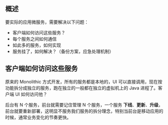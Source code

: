 ## 概述

要实际的应用微服务，需要解决以下问题：

* 客户端如何访问这些服务？
* 每个服务之间如何通信
* 如此多的服务，如何实现
* 服务挂了，如何解决？（备份方案，应急处理机制）

## 客户端如何访问这些服务

原来的 Monolithic 方式开发，所有的服务都是本地的，UI 可以直接调用，现在按功能拆分成独立的服务，跑在独立的一般都在独立的虚拟机上的 Java 进程了。客户端 UI 如何访问他？

后台有 N 个服务，前台就需要记住管理 N 个服务，一个服务 **下线**、**更新**、**升级**，前台就要重新部署，这明显不服务我们服务的拆分理念，特别当前台是移动应用的时候，通常业务变化的节奏更快。